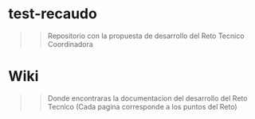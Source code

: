 # test-recaudo
>> Repositorio con la propuesta de desarrollo del Reto Tecnico Coordinadora

# Wiki
>> Donde encontraras la documentacion del desarrollo del Reto Tecnico (Cada pagina corresponde a los puntos del Reto)
